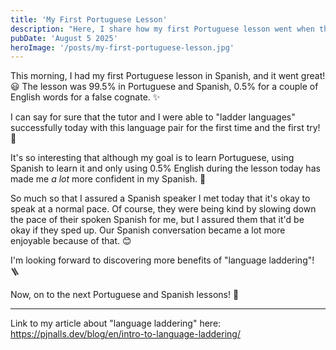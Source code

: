 ```yaml
---
title: 'My First Portuguese Lesson'
description: "Here, I share how my first Portuguese lesson went when the tutor and I mainly used Spanish during the lesson."
pubDate: 'August 5 2025'
heroImage: '/posts/my-first-portuguese-lesson.jpg'
---
```

This morning, I had my first Portuguese lesson in Spanish, and it went great! 😃 The lesson was 99.5% in Portuguese and Spanish, 0.5% for a couple of English words for a false cognate. ✨

I can say for sure that the tutor and I were able to "ladder languages" successfully today with this language pair for the first time and the first try! 👏

It's so interesting that although my goal is to learn Portuguese, using Spanish to learn it and only using 0.5% English during the lesson today has made me *a lot* more confident in my Spanish. 💪

So much so that I assured a Spanish speaker I met today that it's okay to speak at a normal pace. Of course, they were being kind by slowing down the pace of their spoken Spanish for me, but I assured them that it'd be okay if they sped up. Our Spanish conversation became a lot more enjoyable because of that. 😊

I'm looking forward to discovering more benefits of "language laddering"! 🪜

Now, on to the next Portuguese and Spanish lessons! 🙌

---

Link to my article about "language laddering" here:<br/>
https://pjnalls.dev/blog/en/intro-to-language-laddering/